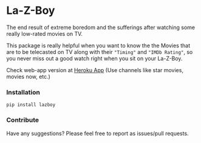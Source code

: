 # La-Z-Boy

The end result of extreme boredom and the sufferings after watching some really low-rated movies on TV.

This package is really helpful when you want to know the the Movies that are to be telecasted on TV
along with their `"Timing"` and `"IMDb Rating"`, so you never miss out a good watch right when you sit
on your La-Z-Boy.


Check web-app version at [Heroku App](https://la-z-b0y.herokuapp.com/) (Use channels like star movies, movies now, etc.)

### Installation

```
pip install lazboy
```

### Contribute

Have any suggestions? Please feel free to report as issues/pull requests.
